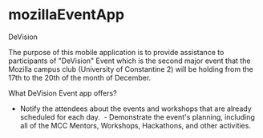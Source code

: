 # mozillaEventApp
DeVision

The purpose of this mobile application is to provide assistance to participants of "DeVision" Event which is the second major event that the Mozilla campus club (University of Constantine 2) will be holding from the 17th to the 20th of the month of December.

What DeVision Event app offers?
- Notify the attendees about the events and workshops that are already scheduled for each day. 
- Demonstrate the event's planning, including all of the MCC Mentors, Workshops, Hackathons, and other activities.


